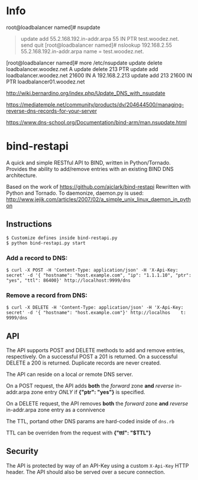 # Info

root@loadbalancer named]# nsupdate
> update add 55.2.168.192.in-addr.arpa 55 IN PTR test.woodez.net.
> send
> quit
[root@loadbalancer named]# nslookup 192.168.2.55
55.2.168.192.in-addr.arpa	name = test.woodez.net.


[root@loadbalancer named]# more /etc/nsupdate 
update delete loadbalancer.woodez.net A
update delete 213 PTR
update add loadbalancer.woodez.net 21600 IN A 192.168.2.213
update add 213 21600 IN PTR loadbalancer01.woodez.net


http://wiki.bernardino.org/index.php/Update_DNS_with_nsupdate

https://mediatemple.net/community/products/dv/204644500/managing-reverse-dns-records-for-your-server

https://www.dns-school.org/Documentation/bind-arm/man.nsupdate.html










# bind-restapi

A quick and simple RESTful API to BIND, written in Python/Tornado. Provides the ability to add/remove entries with an existing BIND DNS architecture.

Based on the work of https://github.com/ajclark/bind-restapi Rewritten with Python and Tornado.
To daemonize, daemon.py is used: http://www.jejik.com/articles/2007/02/a_simple_unix_linux_daemon_in_python

## Instructions

    $ Customize defines inside bind-restapi.py
    $ python bind-restapi.py start

### Add a record to DNS:

    $ curl -X POST -H 'Content-Type: application/json' -H 'X-Api-Key: secret' -d '{ "hostname": "host.example.com", "ip": "1.1.1.10", "ptr": "yes", "ttl": 86400}' http://localhost:9999/dns

### Remove a record from DNS:

    $ curl -X DELETE -H 'Content-Type: application/json' -H 'X-Api-Key: secret' -d '{ "hostname": "host.example.com"}' http://localhos    t:  9999/dns

## API

The API supports POST and DELETE methods to add and remove entries, respectively. On a successful POST a 201 is returned. On a successful DELETE a 200 is returned. Duplicate records are never created.

The API can reside on a local *or* remote DNS server.

On a POST request, the API adds **both** the *forward* zone **and** *reverse* in-addr.arpa zone entry *ONLY* if **{"ptr": "yes"}** is specified.

On a DELETE request, the API removes **both** the *forward* zone **and** *reverse* in-addr.arpa zone entry as a connivence 

The TTL, portand other DNS params are hard-coded inside of <code>dns.rb</code>

TTL can be overriden from the request with **{"ttl": "$TTL"}**

## Security

The API is protected by way of an API-Key using a custom <code>X-Api-Key</code> HTTP header. The API should also be served over a secure connection. 
